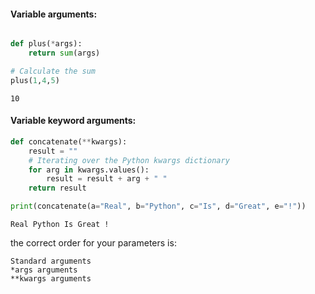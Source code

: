 #### Variable arguments:


```python

def plus(*args):
    return sum(args)

# Calculate the sum
plus(1,4,5)
```




    10



#### Variable keyword arguments:


```python
def concatenate(**kwargs):
    result = ""
    # Iterating over the Python kwargs dictionary
    for arg in kwargs.values():
        result = result + arg + " "
    return result

print(concatenate(a="Real", b="Python", c="Is", d="Great", e="!"))
```

    Real Python Is Great ! 
    

the correct order for your parameters is:

    Standard arguments
    *args arguments
    **kwargs arguments

